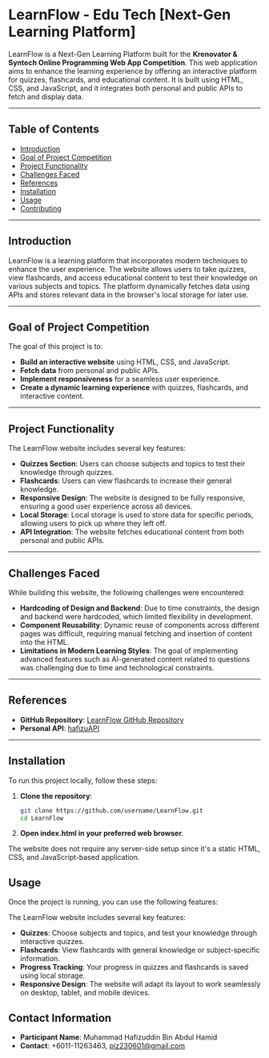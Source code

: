 # LearnFlow - Edu Tech [Next-Gen Learning Platform]

LearnFlow is a Next-Gen Learning Platform built for the **Krenovator & Syntech Online Programming Web App Competition**. This web application aims to enhance the learning experience by offering an interactive platform for quizzes, flashcards, and educational content. It is built using HTML, CSS, and JavaScript, and it integrates both personal and public APIs to fetch and display data.

---

## Table of Contents

- [Introduction](#introduction)
- [Goal of Project Competition](#goal-of-project-competition)
- [Project Functionality](#project-functionality)
- [Challenges Faced](#challenges-faced)
- [References](#references)
- [Installation](#installation)
- [Usage](#usage)
- [Contributing](#contributing)

---

## Introduction

LearnFlow is a learning platform that incorporates modern techniques to enhance the user experience. The website allows users to take quizzes, view flashcards, and access educational content to test their knowledge on various subjects and topics. The platform dynamically fetches data using APIs and stores relevant data in the browser's local storage for later use.

---

## Goal of Project Competition

The goal of this project is to:

- **Build an interactive website** using HTML, CSS, and JavaScript.
- **Fetch data** from personal and public APIs.
- **Implement responsiveness** for a seamless user experience.
- **Create a dynamic learning experience** with quizzes, flashcards, and interactive content.

---

## Project Functionality

The LearnFlow website includes several key features:

- **Quizzes Section**: Users can choose subjects and topics to test their knowledge through quizzes.
- **Flashcards**: Users can view flashcards to increase their general knowledge.
- **Responsive Design**: The website is designed to be fully responsive, ensuring a good user experience across all devices.
- **Local Storage**: Local storage is used to store data for specific periods, allowing users to pick up where they left off.
- **API Integration**: The website fetches educational content from both personal and public APIs.

---

## Challenges Faced

While building this website, the following challenges were encountered:

- **Hardcoding of Design and Backend**: Due to time constraints, the design and backend were hardcoded, which limited flexibility in development.
- **Component Reusability**: Dynamic reuse of components across different pages was difficult, requiring manual fetching and insertion of content into the HTML.
- **Limitations in Modern Learning Styles**: The goal of implementing advanced features such as AI-generated content related to questions was challenging due to time and technological constraints.

---

## References

- **GitHub Repository**: [LearnFlow GitHub Repository](https://github.com/username/LearnFlow)
- **Personal API**: [hafizuAPI](https://api.example.com)

---

## Installation

To run this project locally, follow these steps:

1. **Clone the repository**:

   ```bash
   git clone https://github.com/username/LearnFlow.git
   cd LearnFlow
   ```

2. **Open index.html in your preferred web browser**.

The website does not require any server-side setup since it's a static HTML, CSS, and JavaScript-based application.

## Usage

Once the project is running, you can use the following features:

The LearnFlow website includes several key features:
- **Quizzes**: Choose subjects and topics, and test your knowledge through interactive quizzes.
- **Flashcards**: View flashcards with general knowledge or subject-specific information.
- **Progress Tracking**: Your progress in quizzes and flashcards is saved using local storage.
- **Responsive Design**: The website will adapt its layout to work seamlessly on desktop, tablet, and mobile devices.

## Contact Information

- **Participant Name**: Muhammad Hafizuddin Bin Abdul Hamid
- **Contact**: +6011-11263463, piz230601@gmail.com
